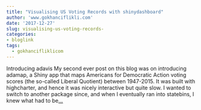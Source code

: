 ```yaml
---
title: "Visualising US Voting Records with shinydashboard"
author: 'www.gokhanciflikli.com'
date: '2017-12-27'
slug: visualising-us-voting-records-
categories:
- bloglink
tags:
  - gokhancifliklicom
---
```


Introducing adavis My second ever post on this blog was on introducing adamap, a Shiny app that maps Americans for Democratic Action voting scores (the so-called Liberal Quotient) between 1947-2015. It was built with highcharter, and hence it was nicely interactive but quite slow. I wanted to switch to another package since, and when I eventually ran into statebins, I knew what had to be[... <i class="fas fa-external-link-alt"></i>](https://www.gokhan.io/post/adavis/)

